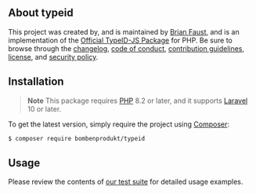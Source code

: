 ## About typeid

This project was created by, and is maintained by [Brian Faust](https://github.com/faustbrian), and is an implementation of the [Official TypeID-JS Package](https://github.com/jetpack-io/typeid-js) for PHP. Be sure to browse through the [changelog](CHANGELOG.md), [code of conduct](.github/CODE_OF_CONDUCT.md), [contribution guidelines](.github/CONTRIBUTING.md), [license](LICENSE), and [security policy](.github/SECURITY.md).

## Installation

> **Note**
> This package requires [PHP](https://www.php.net/) 8.2 or later, and it supports [Laravel](https://laravel.com/) 10 or later.

To get the latest version, simply require the project using [Composer](https://getcomposer.org/):

```bash
$ composer require bombenprodukt/typeid
```

## Usage

Please review the contents of [our test suite](/tests) for detailed usage examples.
